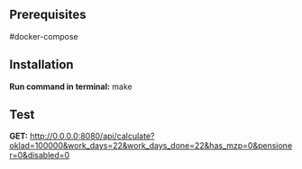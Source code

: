 ## Prerequisites
#docker-compose

## Installation
<b>Run command in terminal:</b> make

## Test
<b>GET:</b> http://0.0.0.0:8080/api/calculate?oklad=100000&work_days=22&work_days_done=22&has_mzp=0&pensioner=0&disabled=0